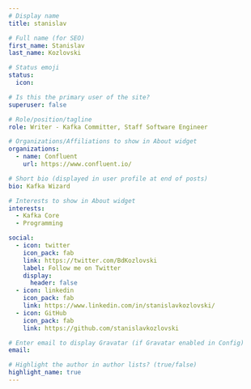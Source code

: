 ```yaml
---
# Display name
title: stanislav

# Full name (for SEO)
first_name: Stanislav
last_name: Kozlovski

# Status emoji
status:
  icon: 

# Is this the primary user of the site?
superuser: false

# Role/position/tagline
role: Writer - Kafka Committer, Staff Software Engineer

# Organizations/Affiliations to show in About widget
organizations:
  - name: Confluent
    url: https://www.confluent.io/

# Short bio (displayed in user profile at end of posts)
bio: Kafka Wizard

# Interests to show in About widget
interests:
  - Kafka Core
  - Programming

social:
  - icon: twitter
    icon_pack: fab
    link: https://twitter.com/BdKozlovski
    label: Follow me on Twitter
    display:
      header: false
  - icon: linkedin
    icon_pack: fab
    link: https://www.linkedin.com/in/stanislavkozlovski/
  - icon: GitHub
    icon_pack: fab
    link: https://github.com/stanislavkozlovski

# Enter email to display Gravatar (if Gravatar enabled in Config)
email: 

# Highlight the author in author lists? (true/false)
highlight_name: true
---
```

